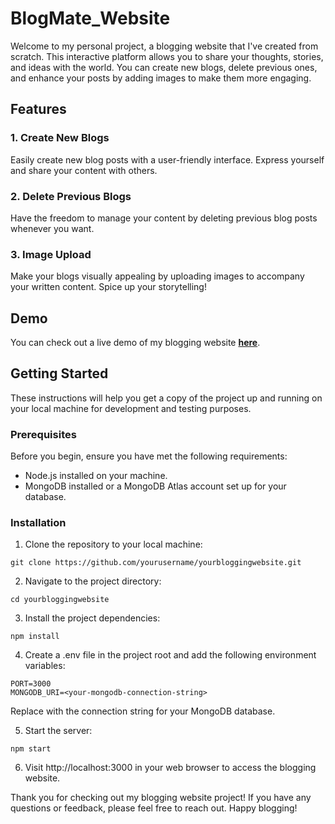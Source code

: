 # BlogMate_Website

Welcome to my personal project, a blogging website that I've created from scratch. This interactive platform allows you to share your thoughts, stories, and ideas with the world. You can create new blogs, delete previous ones, and enhance your posts by adding images to make them more engaging.

## Features

### 1. Create New Blogs
Easily create new blog posts with a user-friendly interface. Express yourself and share your content with others.

### 2. Delete Previous Blogs
Have the freedom to manage your content by deleting previous blog posts whenever you want.

### 3. Image Upload
Make your blogs visually appealing by uploading images to accompany your written content. Spice up your storytelling!

## Demo
You can check out a live demo of my blogging website **[here](https://blogmate-website.onrender.com)**.

## Getting Started 

These instructions will help you get a copy of the project up and running on your local machine for development and testing purposes.

### Prerequisites
Before you begin, ensure you have met the following requirements:

* Node.js installed on your machine.
* MongoDB installed or a MongoDB Atlas account set up for your database.

### Installation
1. Clone the repository to your local machine:
```
git clone https://github.com/yourusername/yourbloggingwebsite.git
```
2. Navigate to the project directory:
```
cd yourbloggingwebsite
```
3. Install the project dependencies:
```
npm install
```
4. Create a .env file in the project root and add the following environment variables:
```
PORT=3000
MONGODB_URI=<your-mongodb-connection-string>
```
Replace <your-mongodb-connection-string> with the connection string for your MongoDB database.

5. Start the server:
```
npm start
```
6. Visit http://localhost:3000 in your web browser to access the blogging website.

Thank you for checking out my blogging website project! If you have any questions or feedback, please feel free to reach out. Happy blogging!
